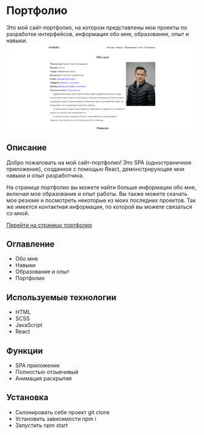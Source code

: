 # Портфолио

Это мой сайт-портфолио, на котором представлены мои проекты по разработке интерфейсов, информация обо мне, образование, опыт и навыки.
![Главная](/src/images//main.png)

## Описание

Добро пожаловать на мой сайт-портфолио! Это SPA (одностраничное приложение), созданное с помощью React, демонстрирующее мои навыки и опыт разработчика.

На странице портфолио вы можете найти больше информации обо мне, включая мое образование и опыт работы. Вы также можете скачать мое резюме и посмотреть некоторые из моих последних проектов. Так же имеется контактная информация, по которой вы можете связаться со мной.

[Перейти на страницу портфолио](https://portfolio-virid-beta-74.vercel.app/)

## Оглавление

- Обо мне
- Навыки
- Образование и опыт
- Портфолио

## Используемые технологии

- HTML
- SCSS
- JavaScript
- React

## Функции

- SPA приложение
- Полностью отзывчивый
- Анимация раскрытия

## Установка

- Склонировать себе проект git clone
- Установить зависимости npm i
- Запустить npm start
